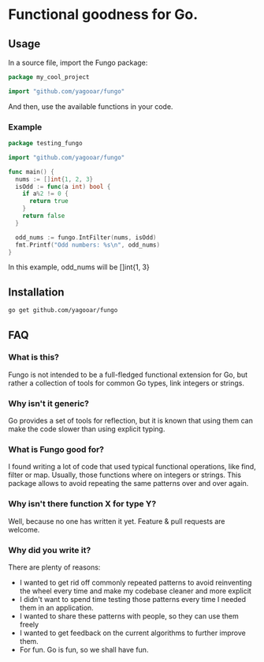 # Functional goodness for Go.

## Usage

In a source file, import the Fungo package:

```go
package my_cool_project

import "github.com/yagooar/fungo"
```

And then, use the available functions in your code.

### Example

```go
package testing_fungo

import "github.com/yagooar/fungo"

func main() {
  nums := []int{1, 2, 3}
  isOdd := func(a int) bool {
    if a%2 != 0 {
      return true
    }
    return false
  }

  odd_nums := fungo.IntFilter(nums, isOdd)
  fmt.Printf("Odd numbers: %s\n", odd_nums)
}
```

In this example, odd_nums will be []int{1, 3}

## Installation

```bash
go get github.com/yagooar/fungo
```


## FAQ

### What is this?

Fungo is not intended to be a full-fledged functional extension for Go,
but rather a collection of tools for common Go types, link integers or strings.

### Why isn't it generic?

Go provides a set of tools for reflection, but it is known that using them
can make the code slower than using explicit typing.

### What is Fungo good for?

I found writing a lot of code that used typical functional operations,
like find, filter or map. Usually, those functions where on integers or
strings. This package allows to avoid repeating the same patterns over and
over again.

### Why isn't there function X for type Y?

Well, because no one has written it yet. Feature & pull requests are welcome.

### Why did you write it?

There are plenty of reasons:
* I wanted to get rid off commonly repeated patterns to avoid reinventing
the wheel every time and make my codebase cleaner and more explicit
* I didn't want to spend time testing those patterns every time I needed
them in an application.
* I wanted to share these patterns with people, so they can use them freely
* I wanted to get feedback on the current algorithms to further improve them.
* For fun. Go is fun, so we shall have fun.

